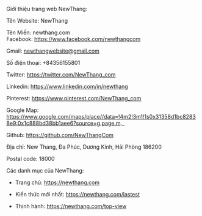 
Giới thiệu trang web NewThang:

Tên Website: 	NewThang 

Tên Miền: 	newthang.com 	
Facebook: 	https://www.facebook.com/newthangcom 	

Gmail: 	newthangwebsite@gmail.com 

Số điện thoại: 	+84356155801

Twitter: 	https://twitter.com/NewThang_com 

Linkedin: 	https://www.linkedin.com/in/newthang 	

Pinterest: 	https://www.pinterest.com/NewThang_com 	

Google Map: 	https://www.google.com/maps/place//data=!4m2!3m1!1s0x31358d1bc82838e9:0x1c888bd38bb1aee6?source=g.page.m._ 	

Github: 	https://github.com/NewThangCom

Địa chỉ: New Thang, Đa Phúc, Dương Kinh, Hải Phòng 186200

Postal code: 18000

Các danh mục của NewThang:

+ Trang chủ: https://newthang.com

+ Kiến thức mới nhất: https://newthang.com/lastest

+ Thịnh hành: https://newthang.com/top-view




